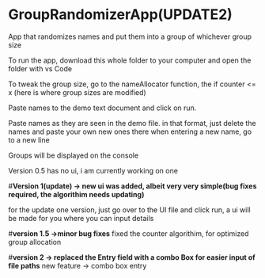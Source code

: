 # GroupRandomizerApp(UPDATE2)
App that randomizes names and put them into a group of whichever group size

To run the app, download this whole folder to your computer and open the folder with vs Code

To tweak the group size, go to the nameAllocator function, the if counter <= x (here is where group sizes are modified)

Paste names to the demo text document and click on run.

Paste names as they are seen in the demo file. in that format, just delete the names and paste your own new ones there
when entering a new name, go to a new line

Groups will be displayed on the console

Version 0.5 has no ui, i am currently working on one

#**Version 1(update) -> new ui was added, albeit very very simple(bug fixes required, the algorithim needs updating)**

for the update one version, just go over to the UI file and click run, a ui will be made for you where you can input details

#**version 1.5 ->minor bug fixes**
fixed the counter algorithim, for optimized group allocation

#**version 2 -> replaced the Entry field with a combo Box for easier input of file paths**
new feature -> combo box entry
